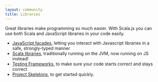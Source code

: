 ```yaml
---
layout: community
title: Libraries
---
```


Great libraries make programming so much easier. With Scala.js you can use both Scala and JavaScript libraries in your code easily.

- [JavaScript facades](facades.html), letting you interact with Javascript libraries in a safe, strongly-typed manner
- [Scala libraries](libs.html), traditionally running on the JVM, now running on JS instead!
- [Testing Frameworks](testing.html), to make sure your code starts correct and stays correct
- [Project Skeletons](skeletons.html), to get started quickly.


